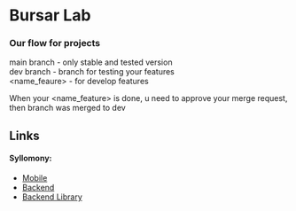 # Bursar Lab

### Our flow for projects
main branch - only stable and tested version <br>
dev branch - branch for testing your features <br>
<name_feaure> - for develop features <br>

When your <name_feature> is done, u need to approve your merge request, then branch was merged to dev

## Links

#### Syllomony:

- [Mobile](https://github.com/bursar-lab/syllomony-front-mobile)
- [Backend](https://github.com/bursar-lab/syllomony-back-api)
- [Backend Library](https://github.com/bursar-lab/syllomony-back-lib)
